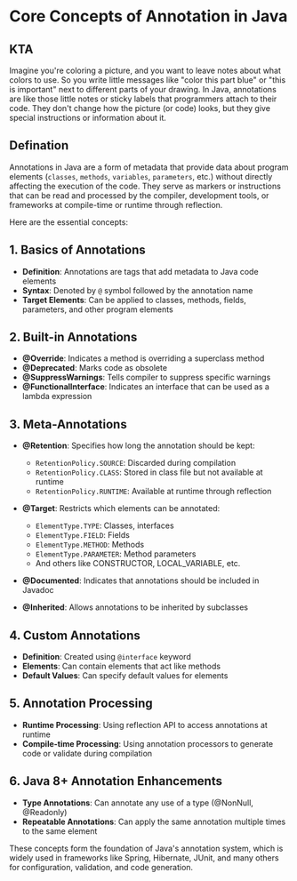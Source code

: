 # Core Concepts of Annotation in Java

## KTA

Imagine you're coloring a picture, and you want to leave notes about what colors to use. So you write little messages like "color this part blue" or "this is important" next to different parts of your drawing. In Java, annotations are like those little notes or sticky labels that programmers attach to their code. They don't change how the picture (or code) looks, but they give special instructions or information about it.

## Defination

Annotations in Java are a form of metadata that provide data about program elements (`classes`, `methods`, `variables`, `parameters`, etc.) without directly affecting the execution of the code. They serve as markers or instructions that can be read and processed by the compiler, development tools, or frameworks at compile-time or runtime through reflection.

Here are the essential concepts:

## 1. Basics of Annotations

- **Definition**: Annotations are tags that add metadata to Java code elements
- **Syntax**: Denoted by `@` symbol followed by the annotation name
- **Target Elements**: Can be applied to classes, methods, fields, parameters, and other program elements

## 2. Built-in Annotations

- **@Override**: Indicates a method is overriding a superclass method
- **@Deprecated**: Marks code as obsolete
- **@SuppressWarnings**: Tells compiler to suppress specific warnings
- **@FunctionalInterface**: Indicates an interface that can be used as a lambda expression

## 3. Meta-Annotations

- **@Retention**: Specifies how long the annotation should be kept:

  - `RetentionPolicy.SOURCE`: Discarded during compilation
  - `RetentionPolicy.CLASS`: Stored in class file but not available at runtime
  - `RetentionPolicy.RUNTIME`: Available at runtime through reflection

- **@Target**: Restricts which elements can be annotated:

  - `ElementType.TYPE`: Classes, interfaces
  - `ElementType.FIELD`: Fields
  - `ElementType.METHOD`: Methods
  - `ElementType.PARAMETER`: Method parameters
  - And others like CONSTRUCTOR, LOCAL_VARIABLE, etc.

- **@Documented**: Indicates that annotations should be included in Javadoc
- **@Inherited**: Allows annotations to be inherited by subclasses

## 4. Custom Annotations

- **Definition**: Created using `@interface` keyword
- **Elements**: Can contain elements that act like methods
- **Default Values**: Can specify default values for elements

## 5. Annotation Processing

- **Runtime Processing**: Using reflection API to access annotations at runtime
- **Compile-time Processing**: Using annotation processors to generate code or validate during compilation

## 6. Java 8+ Annotation Enhancements

- **Type Annotations**: Can annotate any use of a type (@NonNull, @Readonly)
- **Repeatable Annotations**: Can apply the same annotation multiple times to the same element

These concepts form the foundation of Java's annotation system, which is widely used in frameworks like Spring, Hibernate, JUnit, and many others for configuration, validation, and code generation.
